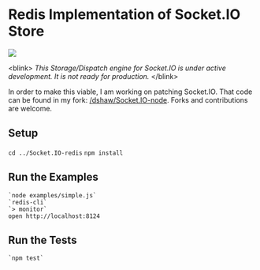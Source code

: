 Redis Implementation of Socket.IO Store
=======================================

  ![](http://f.cl.ly/items/1F3V1Z3u422O3p1P0X0k/really.gif)

&lt;blink&gt; _This Storage/Dispatch engine for Socket.IO is under active development. It is not ready for production._ &lt;/blink&gt;

In order to make this viable, I am working on patching Socket.IO. That code can be found in my fork: [/dshaw/Socket.IO-node](https://github.com/dshaw/Socket.IO-node/tree/extern/). Forks and contributions are welcome.


Setup
----------------

  `cd ../Socket.IO-redis`
  `npm install`

Run the Examples
----------------

    `node examples/simple.js`
    `redis-cli`
    `> monitor`
    open http://localhost:8124

Run the Tests
----------------

    `npm test`

